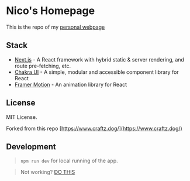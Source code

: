 # Nico's Homepage

This is the repo of my [personal webpage](https://nicoforteza.github.io/web/)

## Stack

- [Next.js](https://nextjs.org/) - A React framework with hybrid static & server rendering, and route pre-fetching, etc.
- [Chakra UI](https://chakra-ui.com/) - A simple, modular and accessible component library for React
- [Framer Motion](https://www.framer.com/motion/) - An animation library for React

## License

MIT License.

Forked from this repo [https://www.craftz.dog/](https://www.craftz.dog/)

## Development

> ```npm run dev``` for local running of the app.

> Not working? [DO THIS](https://stackoverflow.com/questions/77232531/run-of-a-next-js-app-stucked-npm-run-dev-doesnt-work)